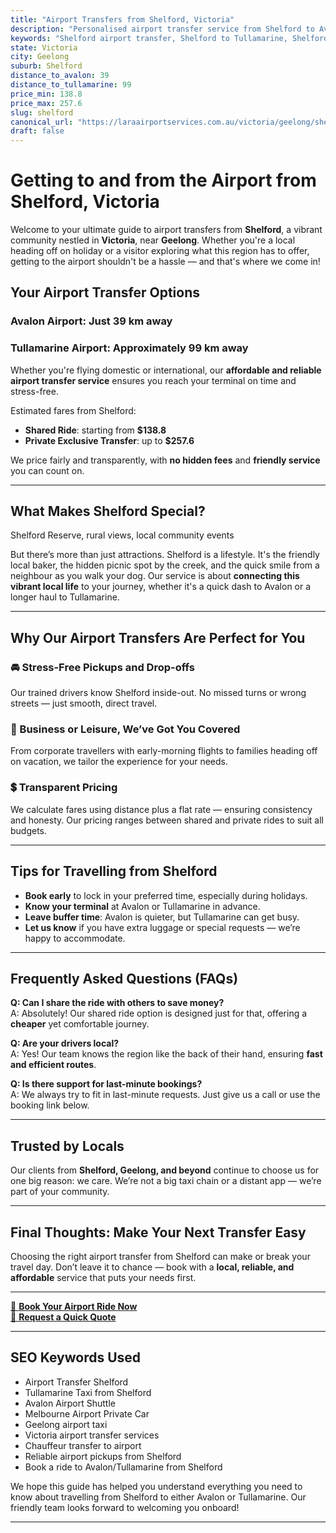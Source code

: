 ```yaml
---
title: "Airport Transfers from Shelford, Victoria"
description: "Personalised airport transfer service from Shelford to Avalon and Tullamarine airports. Enjoy a smooth, affordable ride with us!"
keywords: "Shelford airport transfer, Shelford to Tullamarine, Shelford to Avalon, airport taxi Shelford, private airport transfer Shelford, shared ride Shelford, Shelford transfers, airport shuttle Shelford, book Shelford airport taxi, affordable Shelford airport transfer, Shelford airport transfer service, airport transfer Geelong, airport transfer Melbourne, Melbourne airport taxi, airport transfers Victoria, Tullamarine airport shuttle, Avalon airport transfers, Melbourne private transfer, airport transport services Melbourne"
state: Victoria
city: Geelong
suburb: Shelford
distance_to_avalon: 39
distance_to_tullamarine: 99
price_min: 138.8
price_max: 257.6
slug: shelford
canonical_url: "https://laraairportservices.com.au/victoria/geelong/shelford/"
draft: false
---
```


# Getting to and from the Airport from Shelford, Victoria

Welcome to your ultimate guide to airport transfers from **Shelford**, a vibrant community nestled in **Victoria**, near **Geelong**. Whether you're a local heading off on holiday or a visitor exploring what this region has to offer, getting to the airport shouldn't be a hassle — and that's where we come in!

## Your Airport Transfer Options

### Avalon Airport: Just 39 km away  
### Tullamarine Airport: Approximately 99 km away

Whether you're flying domestic or international, our **affordable and reliable airport transfer service** ensures you reach your terminal on time and stress-free.

Estimated fares from Shelford:
- **Shared Ride**: starting from **$138.8**
- **Private Exclusive Transfer**: up to **$257.6**

We price fairly and transparently, with **no hidden fees** and **friendly service** you can count on.

---

## What Makes Shelford Special?

Shelford Reserve, rural views, local community events

But there’s more than just attractions. Shelford is a lifestyle. It's the friendly local baker, the hidden picnic spot by the creek, and the quick smile from a neighbour as you walk your dog. Our service is about **connecting this vibrant local life** to your journey, whether it's a quick dash to Avalon or a longer haul to Tullamarine.

---

## Why Our Airport Transfers Are Perfect for You

### 🚘 Stress-Free Pickups and Drop-offs
Our trained drivers know Shelford inside-out. No missed turns or wrong streets — just smooth, direct travel.

### 💼 Business or Leisure, We’ve Got You Covered
From corporate travellers with early-morning flights to families heading off on vacation, we tailor the experience for your needs.

### 💲 Transparent Pricing
We calculate fares using distance plus a flat rate — ensuring consistency and honesty. Our pricing ranges between shared and private rides to suit all budgets.

---

## Tips for Travelling from Shelford

- **Book early** to lock in your preferred time, especially during holidays.
- **Know your terminal** at Avalon or Tullamarine in advance.
- **Leave buffer time**: Avalon is quieter, but Tullamarine can get busy.
- **Let us know** if you have extra luggage or special requests — we’re happy to accommodate.

---

## Frequently Asked Questions (FAQs)

**Q: Can I share the ride with others to save money?**  
A: Absolutely! Our shared ride option is designed just for that, offering a **cheaper** yet comfortable journey.

**Q: Are your drivers local?**  
A: Yes! Our team knows the region like the back of their hand, ensuring **fast and efficient routes**.

**Q: Is there support for last-minute bookings?**  
A: We always try to fit in last-minute requests. Just give us a call or use the booking link below.

---

## Trusted by Locals

Our clients from **Shelford, Geelong, and beyond** continue to choose us for one big reason: we care. We’re not a big taxi chain or a distant app — we’re part of your community.

---

## Final Thoughts: Make Your Next Transfer Easy

Choosing the right airport transfer from Shelford can make or break your travel day. Don’t leave it to chance — book with a **local, reliable, and affordable** service that puts your needs first.

---

[📅 **Book Your Airport Ride Now**](https://laraairportservices.square.site/s/appointments)  
[📧 **Request a Quick Quote**](https://laraairportservices.square.site/contact-us)

---

## SEO Keywords Used
- Airport Transfer Shelford
- Tullamarine Taxi from Shelford
- Avalon Airport Shuttle
- Melbourne Airport Private Car
- Geelong airport taxi
- Victoria airport transfer services
- Chauffeur transfer to airport
- Reliable airport pickups from Shelford
- Book a ride to Avalon/Tullamarine from Shelford

We hope this guide has helped you understand everything you need to know about travelling from Shelford to either Avalon or Tullamarine. Our friendly team looks forward to welcoming you onboard!

---
